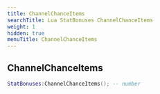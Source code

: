 ```yaml
---
title: ChannelChanceItems
searchTitle: Lua StatBonuses ChannelChanceItems
weight: 1
hidden: true
menuTitle: ChannelChanceItems
---
```

## ChannelChanceItems
```lua
StatBonuses:ChannelChanceItems(); -- number
```